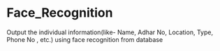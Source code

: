 # Face_Recognition
Output the individual information(like- Name, Adhar No, Location, Type, Phone No , etc.)  using face recognition from database
